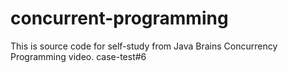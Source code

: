 # concurrent-programming
This is source code for self-study from Java Brains Concurrency Programming video.
case-test#6
